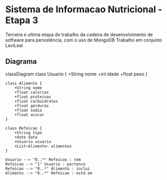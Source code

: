 # Sistema de Informacao Nutricional - Etapa 3
Terceira e ultima etapa do trabalho da cadeira de desenvolvimento de software para persistência, com o uso de MongoDB Trabalho em conjunto LeviLeal

## Diagrama 

classDiagram
    class Usuario {
        +String nome
        +int idade
        +float peso
    }

    class Alimento {
        +String nome
        +float calorias
        +float proteinas
        +float carboidratos
        +float gorduras
        +float sodio
        +float acucar
    }

    class Refeicao {
        +String tipo
        +date data
        +Usuario usuario
        +List~Alimento~ alimentos
    }

    Usuario --> "0..*" Refeicao : tem
    Refeicao --> "1" Usuario : pertence
    Refeicao --> "0..*" Alimento : inclui
    Alimento --> "0..*" Refeicao : está em
